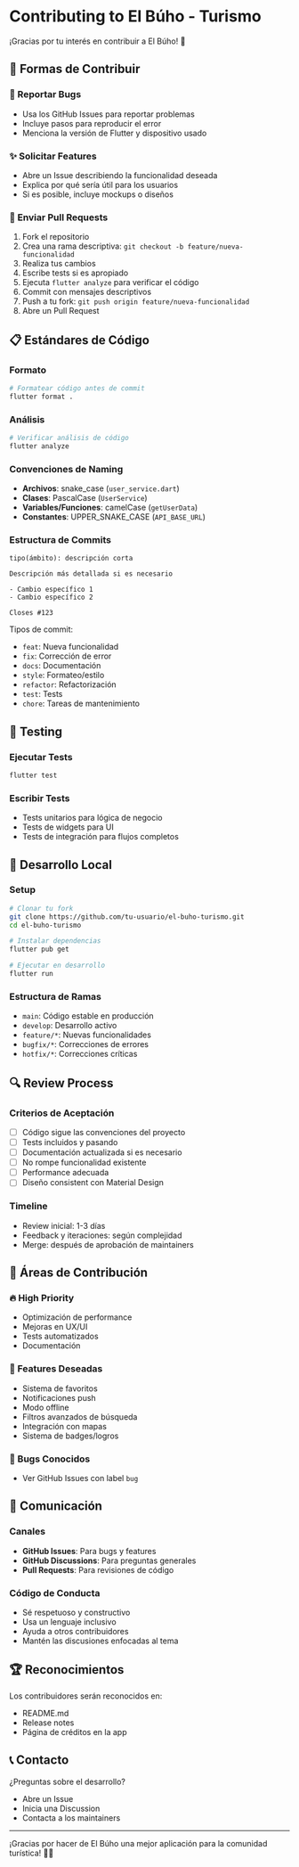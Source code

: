# Contributing to El Búho - Turismo

¡Gracias por tu interés en contribuir a El Búho! 🦉

## 🚀 Formas de Contribuir

### 🐛 Reportar Bugs
- Usa los GitHub Issues para reportar problemas
- Incluye pasos para reproducir el error
- Menciona la versión de Flutter y dispositivo usado

### ✨ Solicitar Features
- Abre un Issue describiendo la funcionalidad deseada
- Explica por qué sería útil para los usuarios
- Si es posible, incluye mockups o diseños

### 🔧 Enviar Pull Requests
1. Fork el repositorio
2. Crea una rama descriptiva: `git checkout -b feature/nueva-funcionalidad`
3. Realiza tus cambios
4. Escribe tests si es apropiado
5. Ejecuta `flutter analyze` para verificar el código
6. Commit con mensajes descriptivos
7. Push a tu fork: `git push origin feature/nueva-funcionalidad`
8. Abre un Pull Request

## 📋 Estándares de Código

### Formato
```bash
# Formatear código antes de commit
flutter format .
```

### Análisis
```bash
# Verificar análisis de código
flutter analyze
```

### Convenciones de Naming
- **Archivos**: snake_case (`user_service.dart`)
- **Clases**: PascalCase (`UserService`)
- **Variables/Funciones**: camelCase (`getUserData`)
- **Constantes**: UPPER_SNAKE_CASE (`API_BASE_URL`)

### Estructura de Commits
```
tipo(ámbito): descripción corta

Descripción más detallada si es necesario

- Cambio específico 1
- Cambio específico 2

Closes #123
```

Tipos de commit:
- `feat`: Nueva funcionalidad
- `fix`: Corrección de error
- `docs`: Documentación
- `style`: Formateo/estilo
- `refactor`: Refactorización
- `test`: Tests
- `chore`: Tareas de mantenimiento

## 🧪 Testing

### Ejecutar Tests
```bash
flutter test
```

### Escribir Tests
- Tests unitarios para lógica de negocio
- Tests de widgets para UI
- Tests de integración para flujos completos

## 📱 Desarrollo Local

### Setup
```bash
# Clonar tu fork
git clone https://github.com/tu-usuario/el-buho-turismo.git
cd el-buho-turismo

# Instalar dependencias
flutter pub get

# Ejecutar en desarrollo
flutter run
```

### Estructura de Ramas
- `main`: Código estable en producción
- `develop`: Desarrollo activo
- `feature/*`: Nuevas funcionalidades
- `bugfix/*`: Correcciones de errores
- `hotfix/*`: Correcciones críticas

## 🔍 Review Process

### Criterios de Aceptación
- [ ] Código sigue las convenciones del proyecto
- [ ] Tests incluidos y pasando
- [ ] Documentación actualizada si es necesario
- [ ] No rompe funcionalidad existente
- [ ] Performance adecuada
- [ ] Diseño consistent con Material Design

### Timeline
- Review inicial: 1-3 días
- Feedback y iteraciones: según complejidad
- Merge: después de aprobación de maintainers

## 🎯 Áreas de Contribución

### 🔥 High Priority
- Optimización de performance
- Mejoras en UX/UI
- Tests automatizados
- Documentación

### 🚀 Features Deseadas
- Sistema de favoritos
- Notificaciones push
- Modo offline
- Filtros avanzados de búsqueda
- Integración con mapas
- Sistema de badges/logros

### 🐛 Bugs Conocidos
- Ver GitHub Issues con label `bug`

## 💬 Comunicación

### Canales
- **GitHub Issues**: Para bugs y features
- **GitHub Discussions**: Para preguntas generales
- **Pull Requests**: Para revisiones de código

### Código de Conducta
- Sé respetuoso y constructivo
- Usa un lenguaje inclusivo
- Ayuda a otros contribuidores
- Mantén las discusiones enfocadas al tema

## 🏆 Reconocimientos

Los contribuidores serán reconocidos en:
- README.md
- Release notes
- Página de créditos en la app

## 📞 Contacto

¿Preguntas sobre el desarrollo?
- Abre un Issue
- Inicia una Discussion
- Contacta a los maintainers

---

¡Gracias por hacer de El Búho una mejor aplicación para la comunidad turística! 🦉✨
